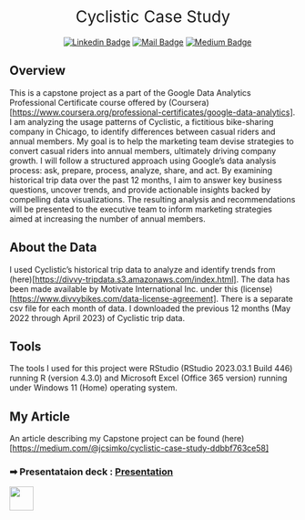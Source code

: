 <h1 style="font-weight:normal" align="center">
&nbsp; Cyclistic Case Study &nbsp;
</h1>

<div align="center">

&nbsp;&nbsp;&nbsp;
[![Linkedin Badge](https://img.shields.io/badge/linkedin-0077B5?style=for-the-badge&logo=linkedin&logoColor=white)](https://www.linkedin.com/in/johnsimko/)
[![Mail Badge](https://img.shields.io/badge/Gmail-D14836?style=for-the-badge&logo=gmail&logoColor=white)](mailto:jcsimko@gmail.com)
[![Medium Badge](https://img.shields.io/badge/Medium-12100E?style=for-the-badge&logo=medium&logoColor=white)](https://medium.com/@jcsimko)

</div>

## Overview
This is a capstone project as a part of the Google Data Analytics Professional Certificate course offered by (Coursera)[https://www.coursera.org/professional-certificates/google-data-analytics]. I am analyzing the usage patterns of Cyclistic, a fictitious bike-sharing company in Chicago, to identify differences between casual riders and annual members. My goal is to help the marketing team devise strategies to convert casual riders into annual members, ultimately driving company growth. I will follow a structured approach using Google’s data analysis process: ask, prepare, process, analyze, share, and act. By examining historical trip data over the past 12 months, I aim to answer key business questions, uncover trends, and provide actionable insights backed by compelling data visualizations. The resulting analysis and recommendations will be presented to the executive team to inform marketing strategies aimed at increasing the number of annual members. 

## About the Data
I used Cyclistic’s historical trip data to analyze and identify trends from (here)[https://divvy-tripdata.s3.amazonaws.com/index.html]. The data has been made available by Motivate International Inc. under this (license)[https://www.divvybikes.com/data-license-agreement]. There is a separate csv file for each month of data. I downloaded the previous 12 months (May 2022 through April 2023) of Cyclistic trip data.

## Tools
The tools I used for this project were RStudio (RStudio 2023.03.1 Build 446) running R (version 4.3.0) and Microsoft Excel (Office 365 version) running under Windows 11 (Home) operating system.

## My Article
An article describing my Capstone project can be found (here) [https://medium.com/@jcsimko/cyclistic-case-study-ddbbf763ce58]

### ➡ Presentataion deck : [Presentation](https://github.com/imagineazhar/bikeshare/blob/main/Report.pdf)

<div style="width:300px; height:200px">
<img src=https://camo.githubusercontent.com/00f7814990f36f84c5ea74cba887385d8a2f36be/68747470733a2f2f646f63732e636c6f7564706f7373652e636f6d2f696d616765732f63632d62792d6e632d73612e706e67 alt="" height="42">
</div>